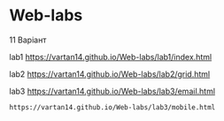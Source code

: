# Web-labs
11 Варіант


lab1
https://vartan14.github.io/Web-labs/lab1/index.html

lab2
https://vartan14.github.io/Web-labs/lab2/grid.html

lab3
https://vartan14.github.io/Web-labs/lab3/email.html

    https://vartan14.github.io/Web-labs/lab3/mobile.html
